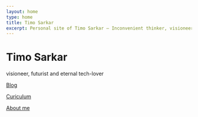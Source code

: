 ```yaml
---
layout: home
type: home
title: Timo Sarkar
excerpt: Personal site of Timo Sarkar — Inconvenient thinker, visioneer and futurist
---
```


<h1 class="home__title">Timo Sarkar</h1>

<p class="home__bio">  
  visioneer, futurist and eternal tech-lover
</p>
<nav class="home__nav">
  <p class="home__nav--line">
    <a href="/blog/" class="home__nav--link">Blog</a>
  </p>
  <p class="home__nav--line">
    <a href="/cv/" class="home__nav--link">Curiculum</a>
  </p>
  <p class="home__nav--line">
    <a href="/about/" class="home__nav--link">About me</a>
  </p>
</nav>
